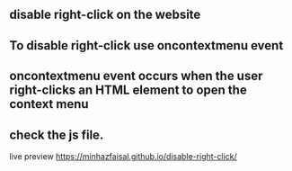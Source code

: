 
## disable right-click on the website

## To disable right-click use oncontextmenu event

## oncontextmenu event occurs when the user right-clicks an HTML element to open the context menu

## check the js file.

live preview 
https://minhazfaisal.github.io/disable-right-click/
